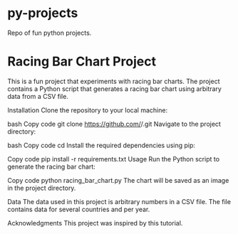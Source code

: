 # py-projects
Repo of fun python projects.

# Racing Bar Chart Project
This is a fun project that experiments with racing bar charts. The project contains a Python script that generates a racing bar chart using arbitrary data from a CSV file.

Installation
Clone the repository to your local machine:

bash
Copy code
git clone https://github.com/<username>/<repository-name>.git
Navigate to the project directory:

bash
Copy code
cd <repository-name>
Install the required dependencies using pip:

Copy code
pip install -r requirements.txt
Usage
Run the Python script to generate the racing bar chart:

Copy code
python racing_bar_chart.py
The chart will be saved as an image in the project directory.

Data
The data used in this project is arbitrary numbers in a CSV file. The file contains data for several countries and per year.

Acknowledgments
This project was inspired by this tutorial.

